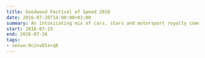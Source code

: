 ```yaml
---
title: Goodwood Festival of Speed 2016
date: 2016-07-26T14:00:00+01:00
summary: An intoxicating mix of cars, stars and motorsport royalty come together over four superb days for the Festival of Speed. The largest event of its kind, the event gathers together the planet's rarest and most glamorous cars.
start: 2016-07-23
end: 2016-07-26
tags:
- venue:9c2xv65x+q8
---
```

